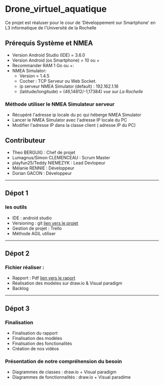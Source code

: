 # Drone_virtuel_aquatique

Ce projet est réaluser pour le cour de 'Développement sur Smartphone' en L3 informatique de l'Université de la Rochelle

## Prérequis Système et NMEA
+ Version Android Studio (IDE) = 3.6.0
+ Version Android (os Smartphone) = 10 ou +
+ Recommander  RAM 1 Go ou +:
+ NMEA Simulator:
    - Version = 1.4.5
    - Cocher : TCP Serveur ou Web Socket.
    - ip serveur NMEA Simulator (default) : 192.162.1.16
    - (latitude/longitude)  = (46,14812/-1,17384) *vue sur La Rochelle*

### Méthode utiliser le NMEA Simulateur serveur 
- Récupéré l'adresse ip locale du pc qui héberge NMEA Simulator
- Lancer le NMEA Simulator avec l'adresse IP locale du PC 
- Modifier l'adresse IP dans la classe client ( adresse IP du PC)


## Contributeur
+ Theo BERGUIG : Chef de projet
+ Lumagnus/Simon CLEMENCEAU : Scrum Master
+ playfun25/Teddy NIEMEZYK : Lead Devlopeur
+ Mélanie RENNIE :  Développeur
+ Dorian GACON : Développeur

---

## Dépot 1
### les outils
+ IDE : android studio
+ Versioning  :  git [lien vers le projet](https://github.com/nakyto/Drone_virtuel_aquatique)
+ Gestion de projet :  Trello
+ Méthode AGIL utiliser

---

## Dépot 2
### Fichier réaliser :
+ Rapport : Pdf [lien vers le raport](https://drive.google.com/drive/folders/1XMlptTeZl-QSJMzB7qhknfOK9TYLbPPQ)
+ Réalisation des modeles sur draw.io & Visual paradigm
+ Backlog 

---

## Dépot 3
### Finalisation 
+ Finalisation du rapport 
+ Finalisation des modèles
+ Finalisation des fonctionalités
+ Création de nos vidéos 

### Présentation de notre compréhension du besoin
+ Diagrammes de classes  :  draw.io + Visual paradigm
+ Diagrammes de fonctionnalités : draw.io  + Visual paradime
